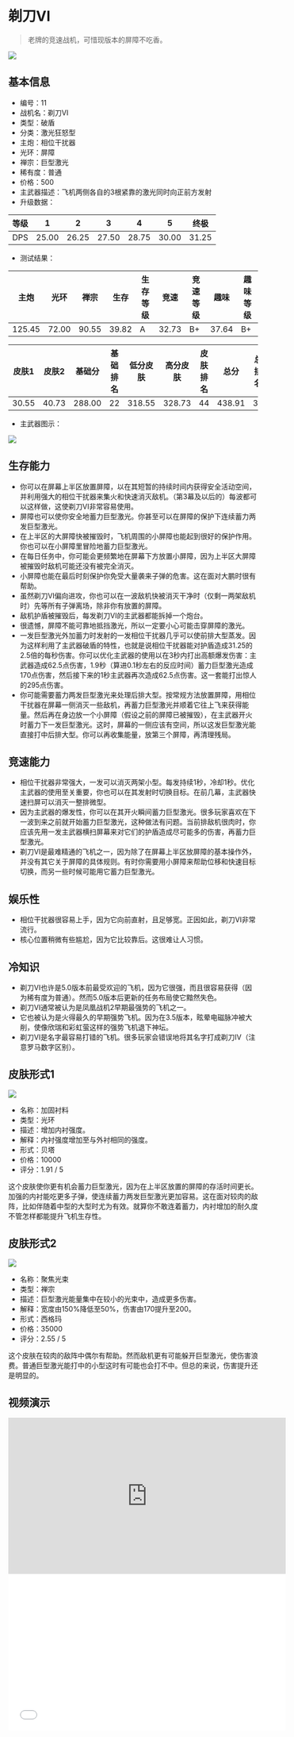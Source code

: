 # 剃刀VI

> 老牌的竞速战机，可惜现版本的屏障不吃香。

<img src="/ships/ship_11.png" style={{zoom:1}}/>

## 基本信息

- 编号：11
- 战机名：剃刀VI
- 类型：破盾
- 分类：激光狂怒型
- 主炮：相位干扰器
- 光环：屏障
- 禅宗：巨型激光
- 稀有度：普通
- 价格：500
- 主武器描述：飞机两侧各自的3根紧靠的激光同时向正前方发射
- 升级数据：

| 等级 | 1 | 2 | 3 | 4 | 5 | 终极 |
|--|--|--|--|--|--|--|
| DPS | 25.00 | 26.25 | 27.50 | 28.75 | 30.00 | 31.25 |

- 测试结果：

| 主炮 | 光环 | 禅宗 | 生存 | 生存等级 | 竞速 | 竞速等级 | 趣味 | 趣味等级 |
|--|--|--|--|--|--|--|--|--|
| 125.45 | 72.00 | 90.55 | 39.82 | A | 32.73 | B+ | 37.64 | B+ |

| 皮肤1 | 皮肤2 | 基础分 | 基础排名 | 低分皮肤 | 高分皮肤 | 皮肤排名 | 总分 | 总排名 |
|--|--|--|--|--|--|--|--|--|
| 30.55 | 40.73 | 288.00 | 22 | 318.55 | 328.73 | 44 | 438.91 | 39 |

- 主武器图示：

<img src="/illustration/main_11.gif" style={{zoom:1}}/>

## 生存能力

- 你可以在屏幕上半区放置屏障，以在其短暂的持续时间内获得安全活动空间，并利用强大的相位干扰器来集火和快速消灭敌机。（第3幕及以后的）每波都可以这样做，这使剃刀VI非常容易使用。
- 屏障也可以使你安全地蓄力巨型激光。你甚至可以在屏障的保护下连续蓄力两发巨型激光。
- 在上半区的大屏障快被摧毁时，飞机周围的小屏障也能起到很好的保护作用。你也可以在小屏障里冒险地蓄力巨型激光。
- 在每日任务中，你可能会更频繁地在屏幕下方放置小屏障，因为上半区大屏障被摧毁时敌机可能还没有被完全消灭。
- 小屏障也能在最后时刻保护你免受大量袭来子弹的危害。这在面对大鹏时很有帮助。
- 虽然剃刀VI偏向进攻，你也可以在一波敌机快被消灭干净时（仅剩一两架敌机时）先等所有子弹离场，除非你有放置的屏障。
- 敌机护盾被摧毁后，每发剃刀VI的主武器都能拆掉一个炮台。
- 很遗憾，屏障不能可靠地抵挡激光，所以一定要小心可能击穿屏障的激光。
- 一发巨型激光外加蓄力时发射的一发相位干扰器几乎可以使前排大型蒸发。因为这样利用了主武器破盾的特性，也就是说相位干扰器能对护盾造成31.25的2.5倍的每秒伤害。你可以优化主武器的使用以在3秒内打出高额爆发伤害：主武器造成62.5点伤害，1.9秒（算进0.1秒左右的反应时间）蓄力巨型激光造成170点伤害，然后接下来的1秒主武器再次造成62.5点伤害。这一套能打出惊人的295点伤害。
- 你可能需要蓄力两发巨型激光来处理后排大型。按常规方法放置屏障，用相位干扰器在屏幕一侧消灭一些敌机，再蓄力巨型激光并顺着它往上飞来获得能量。然后再在身边放一个小屏障（假设之前的屏障已被摧毁），在主武器开火时蓄力下一发巨型激光。这时，屏幕的一侧应该有空间，所以这发巨型激光能直接打中后排大型。你可以再收集能量，放第三个屏障，再清理残局。

## 竞速能力

- 相位干扰器非常强大，一发可以消灭两架小型。每发持续1秒，冷却1秒。优化主武器的使用至关重要，你也可以在其发射时切换目标。在前几幕，主武器快速扫屏可以消灭一整排微型。
- 因为主武器的爆发性，你可以在其开火瞬间蓄力巨型激光。很多玩家喜欢在下一波到来之前就开始蓄力巨型激光，这种做法有问题。当前排敌机很肉时，你应该先用一发主武器横扫屏幕来对它们的护盾造成尽可能多的伤害，再蓄力巨型激光。
- 剃刀VI是最难精通的飞机之一，因为除了在屏幕上半区放屏障的基本操作外，并没有其它关于屏障的具体规则。有时你需要用小屏障来帮助位移和快速目标切换，而另一些时候可能用它蓄力巨型激光。

## 娱乐性

- 相位干扰器很容易上手，因为它向前直射，且足够宽。正因如此，剃刀VI非常流行。
- 核心位置稍微有些尴尬，因为它比较靠后。这很难让人习惯。

## 冷知识

- 剃刀VI也许是5.0版本前最受欢迎的飞机，因为它很强，而且很容易获得（因为稀有度为普通）。然而5.0版本后更新的任务布局使它黯然失色。
- 剃刀VI通常被认为是凤凰战机2早期最强势的飞机之一。
- 它也被认为是火得最久的早期强势飞机。因为在3.5版本，眩晕电磁脉冲被大削，使像欣瑞和彩虹萤这样的强势飞机退下神坛。
- 剃刀VI是名字最容易打错的飞机。很多玩家会错误地将其名字打成剃刀IV（注意罗马数字区别）。

## 皮肤形式1

<img src="/ships/ship_11_apex_1.png" style={{zoom:1}}/>

- 名称：加固衬料
- 类型：光环
- 描述：增加内衬强度。
- 解释：内衬强度增加至与外衬相同的强度。
- 形式：贝塔
- 价格：10000
- 评分：1.91 / 5

这个皮肤使你更有机会蓄力巨型激光，因为在上半区放置的屏障的存活时间更长。加强的内衬能吃更多子弹，使连续蓄力两发巨型激光更加容易。这在面对较肉的敌阵，比如伴随着中型的大型时尤为有效。就算你不敢连着蓄力，内衬增加的耐久度不管怎样都能提升飞机生存性。

## 皮肤形式2

<img src="/ships/ship_11_apex_2.png" style={{zoom:1}}/>

- 名称：聚焦光束
- 类型：禅宗
- 描述：巨型激光能量集中在较小的光束中，造成更多伤害。
- 解释：宽度由150%降低至50%，伤害由170提升至200。
- 形式：西格玛
- 价格：35000
- 评分：2.55 / 5

这个皮肤在较肉的敌阵中偶尔有帮助。然而敌机更有可能躲开巨型激光，使伤害浪费。普通巨型激光能打中的小型这时有可能也会打不中。但总的来说，伤害提升还是明显的。

## 视频演示

<iframe width="560" height="315" src="https://www.youtube.com/embed/QFtAZ7mNSnU?si=tPGnRg-wAESrGKdK" title="YouTube video player" frameborder="0" allow="accelerometer; autoplay; clipboard-write; encrypted-media; gyroscope; picture-in-picture; web-share" referrerpolicy="strict-origin-when-cross-origin" allowfullscreen></iframe>

<br/>

<iframe width="560" height="315" src="//player.bilibili.com/player.html?aid=917449828&bvid=BV1Eu4y1W7Tx&cid=1306058846&p=1&autoplay=false" scrolling="no" border="0" frameborder="no" allow="accelerometer; autoplay; clipboard-write; encrypted-media; gyroscope; picture-in-picture; web-share" framespacing="0" allowfullscreen="true"> </iframe>